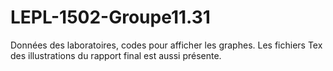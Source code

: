 # LEPL-1502-Groupe11.31
Données des laboratoires, codes pour afficher les graphes. 
Les fichiers Tex des illustrations du rapport final est aussi présente. 
